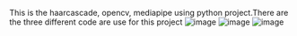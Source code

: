 This is the haarcascade, opencv, mediapipe using python project.There are the three different code are use for this project
![image](https://github.com/user-attachments/assets/0a7875a5-a859-4838-a289-de7dda76cabe)
![image](https://github.com/user-attachments/assets/e365ec9e-5dc0-485c-aebd-9114d9ad398b)
![image](https://github.com/user-attachments/assets/2692c3b9-c848-4c73-8de2-9399b3939cda)
